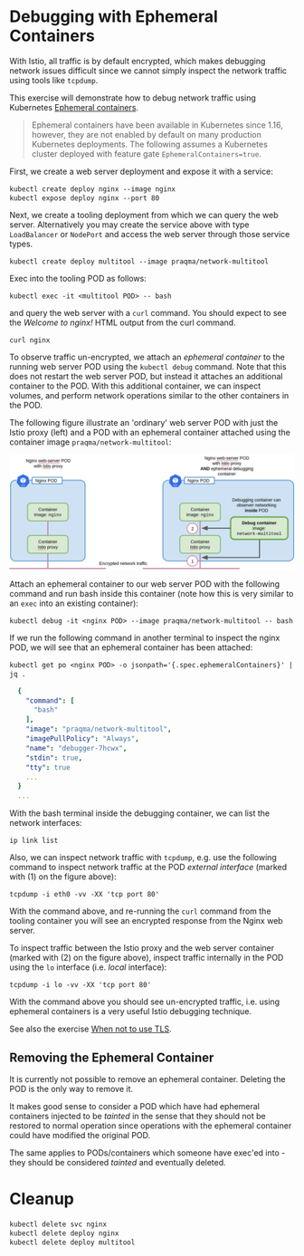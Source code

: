 [//]: # (Copyright, Michael Vittrup Larsen)
[//]: # (Origin: https://github.com/MichaelVL/istio-katas)
[//]: # (Tags: #epehemeral-containers)

# Debugging with Ephemeral Containers

With Istio, all traffic is by default encrypted, which makes debugging network
issues difficult since we cannot simply inspect the network traffic using tools
like `tcpdump`. 

This exercise will demonstrate how to debug network traffic using Kubernetes
[Ephemeral
containers](https://kubernetes.io/docs/concepts/workloads/pods/ephemeral-containers/).

> Ephemeral containers have been available in Kubernetes since 1.16, however,
> they are not enabled by default on many production Kubernetes deployments. The
> following assumes a Kubernetes cluster deployed with feature gate
> `EphemeralContainers=true`.

First, we create a web server deployment and expose it with a service:

```console
kubectl create deploy nginx --image nginx
kubectl expose deploy nginx --port 80
```

Next, we create a tooling deployment from which we can query the web
server. Alternatively you may create the service above with type `LoadBalancer`
or `NodePort` and access the web server through those service types.

```console
kubectl create deploy multitool --image praqma/network-multitool
```

Exec into the tooling POD as follows:

```console
kubectl exec -it <multitool POD> -- bash
```

and query the web server with a `curl` command. You should expect to see the
*Welcome to nginx!* HTML output from the curl command.

```console
curl nginx
```

To observe traffic un-encrypted, we attach an *ephemeral container* to the
running web server POD using the `kubectl debug` command. Note that this does
not restart the web server POD, but instead it attaches an additional container
to the POD. With this additional container, we can inspect volumes, and perform
network operations similar to the other containers in the POD.

The following figure illustrate an 'ordinary' web server POD with just the Istio
proxy (left) and a POD with an ephemeral container attached using the container
image `praqma/network-multitool`:

![Ephemeral container](images/ephemeral-container.png)

Attach an ephemeral container to our web server POD with the following command
and run bash inside this container (note how this is very similar to an `exec`
into an existing container):

```console
kubectl debug -it <nginx POD> --image praqma/network-multitool -- bash
```

If we run the following command in another terminal to inspect the nginx POD, we
will see that an ephemeral container has been attached:

```console
kubectl get po <nginx POD> -o jsonpath='{.spec.ephemeralContainers}' | jq .
```

```yaml
  {
    "command": [
      "bash"
    ],
    "image": "praqma/network-multitool",
    "imagePullPolicy": "Always",
    "name": "debugger-7hcwx",
    "stdin": true,
    "tty": true
    ...
  }
  ...
```

With the bash terminal inside the debugging container, we can list the network interfaces:

```console
ip link list
```

Also, we can inspect network traffic with `tcpdump`, e.g. use the following
command to inspect network traffic at the POD *external interface* (marked with
(1) on the figure above):

```console
tcpdump -i eth0 -vv -XX 'tcp port 80'
```

With the command above, and re-running the `curl` command from the tooling
container you will see an encrypted response from the Nginx web server.

To inspect traffic between the Istio proxy and the web server container (marked
with (2) on the figure above), inspect traffic internally in the POD using the
`lo` interface (i.e. *local* interface):

```console
tcpdump -i lo -vv -XX 'tcp port 80'
```

With the command above you should see un-encrypted traffic, i.e. using ephemeral
containers is a very useful Istio debugging technique.

See also the exercise [When not to use TLS](when-not-to-use-tls.md).

## Removing the Ephemeral Container

It is currently not possible to remove an ephemeral container. Deleting the POD is the only way to remove it.

It makes good sense to consider a POD which have had ephemeral containers
injected to be *tainted* in the sense that they should not be restored to normal
operation since operations with the ephemeral container could have modified the
original POD.

The same applies to PODs/containers which someone have exec'ed into - they
should be considered *tainted* and eventually deleted.

# Cleanup

```console
kubectl delete svc nginx
kubectl delete deploy nginx
kubectl delete deploy multitool
```